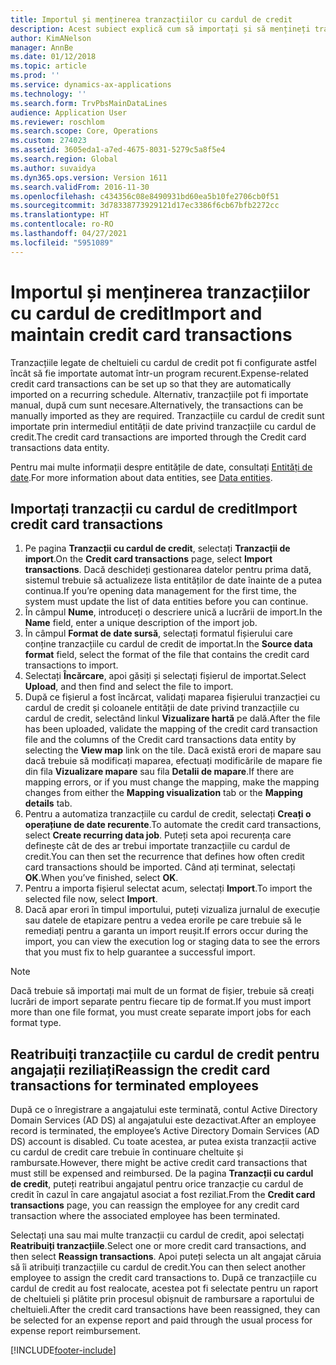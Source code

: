 ```yaml
---
title: Importul și menținerea tranzacțiilor cu cardul de credit
description: Acest subiect explică cum să importați și să mențineți tranzacțiile cu cardul de credit legate de cheltuieli. Aceste tranzacții pot fi configurate astfel încât să fie importate automat într-o planificare recurentă sau să poată fi importate manual, după cum sunt necesare.
author: KimANelson
manager: AnnBe
ms.date: 01/12/2018
ms.topic: article
ms.prod: ''
ms.service: dynamics-ax-applications
ms.technology: ''
ms.search.form: TrvPbsMainDataLines
audience: Application User
ms.reviewer: roschlom
ms.search.scope: Core, Operations
ms.custom: 274023
ms.assetid: 3605eda1-a7ed-4675-8031-5279c5a8f5e4
ms.search.region: Global
ms.author: suvaidya
ms.dyn365.ops.version: Version 1611
ms.search.validFrom: 2016-11-30
ms.openlocfilehash: c434356c08e8490931bd60ea5b10fe2706cb0f51
ms.sourcegitcommit: 3d78338773929121d17ec3386f6cb67bfb2272cc
ms.translationtype: HT
ms.contentlocale: ro-RO
ms.lasthandoff: 04/27/2021
ms.locfileid: "5951089"
---
```

# <a name="import-and-maintain-credit-card-transactions"></a><span data-ttu-id="03c8b-104">Importul și menținerea tranzacțiilor cu cardul de credit</span><span class="sxs-lookup"><span data-stu-id="03c8b-104">Import and maintain credit card transactions</span></span>

<span data-ttu-id="03c8b-105">Tranzacțiile legate de cheltuieli cu cardul de credit pot fi configurate astfel încât să fie importate automat într-un program recurent.</span><span class="sxs-lookup"><span data-stu-id="03c8b-105">Expense-related credit card transactions can be set up so that they are automatically imported on a recurring schedule.</span></span> <span data-ttu-id="03c8b-106">Alternativ, tranzacțiile pot fi importate manual, după cum sunt necesare.</span><span class="sxs-lookup"><span data-stu-id="03c8b-106">Alternatively, the transactions can be manually imported as they are required.</span></span> <span data-ttu-id="03c8b-107">Tranzacțiile cu cardul de credit sunt importate prin intermediul entității de date privind tranzacțiile cu cardul de credit.</span><span class="sxs-lookup"><span data-stu-id="03c8b-107">The credit card transactions are imported through the Credit card transactions data entity.</span></span>

<span data-ttu-id="03c8b-108">Pentru mai multe informații despre entitățile de date, consultați [Entități de date](/dynamics365/fin-ops-core/dev-itpro/data-entities/data-entities).</span><span class="sxs-lookup"><span data-stu-id="03c8b-108">For more information about data entities, see [Data entities](/dynamics365/fin-ops-core/dev-itpro/data-entities/data-entities).</span></span>

## <a name="import-credit-card-transactions"></a><span data-ttu-id="03c8b-109">Importați tranzacții cu cardul de credit</span><span class="sxs-lookup"><span data-stu-id="03c8b-109">Import credit card transactions</span></span>

1. <span data-ttu-id="03c8b-110">Pe pagina **Tranzacții cu cardul de credit**, selectați **Tranzacții de import**.</span><span class="sxs-lookup"><span data-stu-id="03c8b-110">On the **Credit card transactions** page, select **Import transactions**.</span></span> <span data-ttu-id="03c8b-111">Dacă deschideți gestionarea datelor pentru prima dată, sistemul trebuie să actualizeze lista entităților de date înainte de a putea continua.</span><span class="sxs-lookup"><span data-stu-id="03c8b-111">If you’re opening data management for the first time, the system must update the list of data entities before you can continue.</span></span>
2. <span data-ttu-id="03c8b-112">În câmpul **Nume**, introduceți o descriere unică a lucrării de import.</span><span class="sxs-lookup"><span data-stu-id="03c8b-112">In the **Name** field, enter a unique description of the import job.</span></span>
3. <span data-ttu-id="03c8b-113">În câmpul **Format de date sursă**, selectați formatul fișierului care conține tranzacțiile cu cardul de credit de importat.</span><span class="sxs-lookup"><span data-stu-id="03c8b-113">In the **Source data format** field, select the format of the file that contains the credit card transactions to import.</span></span>
4. <span data-ttu-id="03c8b-114">Selectați **Încărcare**, apoi găsiți și selectați fișierul de importat.</span><span class="sxs-lookup"><span data-stu-id="03c8b-114">Select **Upload**, and then find and select the file to import.</span></span>
5. <span data-ttu-id="03c8b-115">După ce fișierul a fost încărcat, validați maparea fișierului tranzacției cu cardul de credit și coloanele entității de date privind tranzacțiile cu cardul de credit, selectând linkul **Vizualizare hartă** pe dală.</span><span class="sxs-lookup"><span data-stu-id="03c8b-115">After the file has been uploaded, validate the mapping of the credit card transaction file and the columns of the Credit card transactions data entity by selecting the **View map** link on the tile.</span></span> <span data-ttu-id="03c8b-116">Dacă există erori de mapare sau dacă trebuie să modificați maparea, efectuați modificările de mapare fie din fila **Vizualizare mapare** sau fila **Detalii de mapare**.</span><span class="sxs-lookup"><span data-stu-id="03c8b-116">If there are mapping errors, or if you must change the mapping, make the mapping changes from either the **Mapping visualization** tab or the **Mapping details** tab.</span></span>
6. <span data-ttu-id="03c8b-117">Pentru a automatiza tranzacțiile cu cardul de credit, selectați **Creați o operațiune de date recurente**.</span><span class="sxs-lookup"><span data-stu-id="03c8b-117">To automate the credit card transactions, select **Create recurring data job**.</span></span> <span data-ttu-id="03c8b-118">Puteți seta apoi recurența care definește cât de des ar trebui importate tranzacțiile cu cardul de credit.</span><span class="sxs-lookup"><span data-stu-id="03c8b-118">You can then set the recurrence that defines how often credit card transactions should be imported.</span></span> <span data-ttu-id="03c8b-119">Când ați terminat, selectați **OK**.</span><span class="sxs-lookup"><span data-stu-id="03c8b-119">When you’ve finished, select **OK**.</span></span>
7. <span data-ttu-id="03c8b-120">Pentru a importa fișierul selectat acum, selectați **Import**.</span><span class="sxs-lookup"><span data-stu-id="03c8b-120">To import the selected file now, select **Import**.</span></span>
8. <span data-ttu-id="03c8b-121">Dacă apar erori în timpul importului, puteți vizualiza jurnalul de execuție sau datele de etapizare pentru a vedea erorile pe care trebuie să le remediați pentru a garanta un import reușit.</span><span class="sxs-lookup"><span data-stu-id="03c8b-121">If errors occur during the import, you can view the execution log or staging data to see the errors that you must fix to help guarantee a successful import.</span></span>

> [!NOTE]
> <span data-ttu-id="03c8b-122">Dacă trebuie să importați mai mult de un format de fișier, trebuie să creați lucrări de import separate pentru fiecare tip de format.</span><span class="sxs-lookup"><span data-stu-id="03c8b-122">If you must import more than one file format, you must create separate import jobs for each format type.</span></span>

## <a name="reassign-the-credit-card-transactions-for-terminated-employees"></a><span data-ttu-id="03c8b-123">Reatribuiți tranzacțiile cu cardul de credit pentru angajații reziliați</span><span class="sxs-lookup"><span data-stu-id="03c8b-123">Reassign the credit card transactions for terminated employees</span></span>

<span data-ttu-id="03c8b-124">După ce o înregistrare a angajatului este terminată, contul Active Directory Domain Services (AD DS) al angajatului este dezactivat.</span><span class="sxs-lookup"><span data-stu-id="03c8b-124">After an employee record is terminated, the employee’s Active Directory Domain Services (AD DS) account is disabled.</span></span> <span data-ttu-id="03c8b-125">Cu toate acestea, ar putea exista tranzacții active cu cardul de credit care trebuie în continuare cheltuite și rambursate.</span><span class="sxs-lookup"><span data-stu-id="03c8b-125">However, there might be active credit card transactions that must still be expensed and reimbursed.</span></span> <span data-ttu-id="03c8b-126">De la pagina **Tranzacții cu cardul de credit**, puteți reatribui angajatul pentru orice tranzacție cu cardul de credit în cazul în care angajatul asociat a fost reziliat.</span><span class="sxs-lookup"><span data-stu-id="03c8b-126">From the **Credit card transactions** page, you can reassign the employee for any credit card transaction where the associated employee has been terminated.</span></span>

<span data-ttu-id="03c8b-127">Selectați una sau mai multe tranzacții cu cardul de credit, apoi selectați **Reatribuiți tranzacțiile**.</span><span class="sxs-lookup"><span data-stu-id="03c8b-127">Select one or more credit card transactions, and then select **Reassign transactions**.</span></span> <span data-ttu-id="03c8b-128">Apoi puteți selecta un alt angajat căruia să îi atribuiți tranzacțiile cu cardul de credit.</span><span class="sxs-lookup"><span data-stu-id="03c8b-128">You can then select another employee to assign the credit card transactions to.</span></span> <span data-ttu-id="03c8b-129">După ce tranzacțiile cu cardul de credit au fost realocate, acestea pot fi selectate pentru un raport de cheltuieli și plătite prin procesul obișnuit de rambursare a raportului de cheltuieli.</span><span class="sxs-lookup"><span data-stu-id="03c8b-129">After the credit card transactions have been reassigned, they can be selected for an expense report and paid through the usual process for expense report reimbursement.</span></span>


[!INCLUDE[footer-include](../includes/footer-banner.md)]